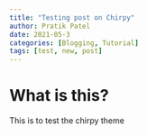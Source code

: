 ```yaml
---
title: "Testing post on Chirpy"
author: Pratik Patel
date: 2021-05-3
categories: [Blogging, Tutorial]
tags: [test, new, post]
---
```


# What is this?

This is to test the chirpy theme


